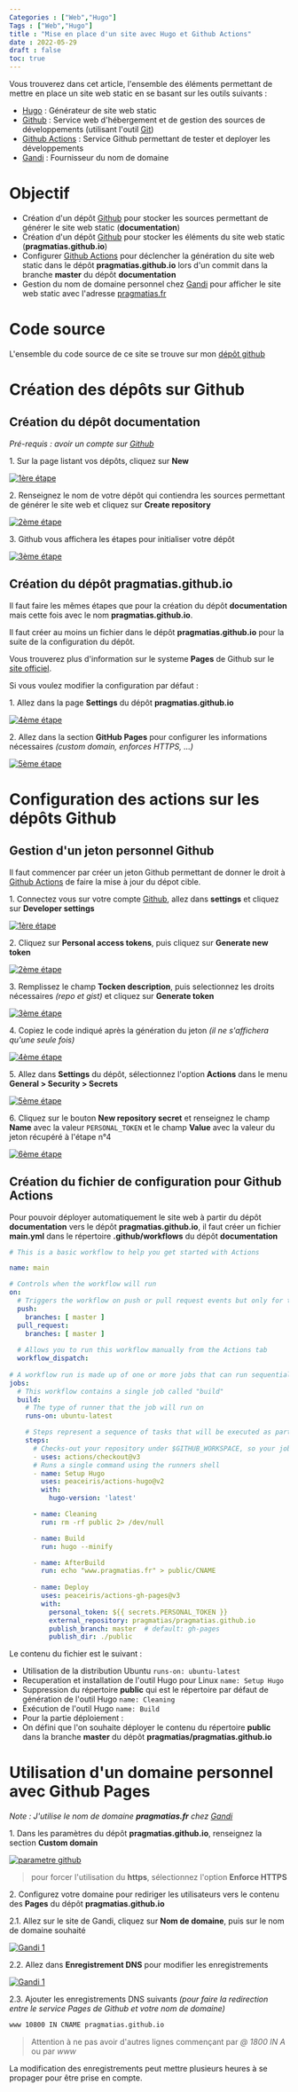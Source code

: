 ```yaml
---
Categories : ["Web","Hugo"]
Tags : ["Web","Hugo"]
title : "Mise en place d'un site avec Hugo et Github Actions"
date : 2022-05-29
draft : false
toc: true
---
```


Vous trouverez dans cet article, l'ensemble des éléments permettant de mettre en place un site web static en se basant sur les outils suivants :

- [Hugo](https://gohugo.io) : Générateur de site web static
- [Github](https://github.com) : Service web d'hébergement et de gestion des sources de développements (utilisant l'outil [Git](https://en.wikipedia.org/wiki/Git)) 
- [Github Actions](https://github.com/features/actions) : Service Github permettant de tester et deployer les développements
- [Gandi](https://www.gandi.net) : Fournisseur du nom de domaine

 <!--more-->

# Objectif

- Création d'un dépôt [Github](https://github.com) pour stocker les sources permettant de générer le site web static (**documentation**)
- Création d'un dépôt [Github](https://github.com) pour stocker les éléments du site web static (**pragmatias.github.io**)
- Configurer [Github Actions](https://github.com/features/actions) pour déclencher la génération du site web static dans le dépôt **pragmatias.github.io** lors d'un commit dans la branche **master** du dépôt **documentation**
- Gestion du nom de domaine personnel chez [Gandi](https://www.gandi.net/fr) pour afficher le site web static avec l'adresse [pragmatias.fr](https://pragmatias.fr)


# Code source

L'ensemble du code source de ce site se trouve sur mon [dépôt github](https://github.com/pragmatias/documentation)


# Création des dépôts sur Github

## Création du dépôt documentation
*Pré-requis : avoir un compte sur [Github](https://github.com)*

1\. Sur la page listant vos dépôts, cliquez sur **New** 

[![1ère étape](/blog/web/20190429_create_repository_step1.png)](/blog/web/20190429_create_repository_step1.png)

2\. Renseignez le nom de votre dépôt qui contiendra les sources permettant de générer le site web et cliquez sur **Create repository**

[![2ème étape](/blog/web/20190429_create_repository_step2.png)](/blog/web/20190429_create_repository_step2.png)

3\. Github vous affichera les étapes pour initialiser votre dépôt

[![3ème étape](/blog/web/20190429_create_repository_step3.png)](/blog/web/20190429_create_repository_step3.png)

## Création du dépôt pragmatias.github.io

Il faut faire les mêmes étapes que pour la création du dépôt **documentation** mais cette fois avec le nom **pragmatias.github.io**.

Il faut créer au moins un fichier dans le dépôt **pragmatias.github.io** pour la suite de la configuration du dépôt.

Vous trouverez plus d'information sur le systeme **Pages** de Github sur le [site officiel](https://pages.github.com).

Si vous voulez modifier la configuration par défaut :

1\. Allez dans la page **Settings** du dépôt **pragmatias.github.io**

[![4ème étape](/blog/web/20190429_create_repository_step4.png)](/blog/web/20190429_create_repository_step4.png)

2\. Allez dans la section **GitHub Pages** pour configurer les informations nécessaires *(custom domain, enforces HTTPS, ...)*

[![5ème étape](/blog/web/20220530_create_repository_step5.png.png)](/blog/web/20220530_create_repository_step5.png.png)



# Configuration des actions sur les dépôts Github

## Gestion d'un jeton personnel Github
Il faut commencer par créer un jeton Github permettant de donner le droit à [Github Actions](https://github.com/features/actions) de faire la mise à jour du dépot cible.

1\. Connectez vous sur votre compte [Github](https://github.com), allez dans **settings** et cliquez sur **Developer settings**

[![1ère étape](/blog/web/20190429_github_token_step1.png)](/blog/web/20190429_github_token_step1.png)

2\. Cliquez sur **Personal access tokens**, puis cliquez sur **Generate new token**

[![2ème étape](/blog/web/20190429_github_token_step2.png)](/blog/web/20190429_github_token_step2.png)

3\. Remplissez le champ **Tocken description**, puis selectionnez les droits nécessaires *(repo et gist)* et cliquez sur **Generate token**

[![3ème étape](/blog/web/20190429_github_token_step3.png)](/blog/web/20190429_github_token_step3.png)


4\. Copiez le code indiqué après la génération du jeton *(il ne s'affichera qu'une seule fois)*

[![4ème étape](/blog/web/20190429_github_token_step4.png)](/blog/web/20190429_github_token_step4.png)

5\. Allez dans **Settings** du dépôt, sélectionnez l'option **Actions** dans le menu **General > Security > Secrets** 

[![5ème étape](/blog/web/20220530_github_documentation_personal_token.png)](/blog/web/20220530_github_documentation_personal_token.png)

6\. Cliquez sur le bouton  **New repository secret** et renseignez le champ **Name** avec la valeur `PERSONAL_TOKEN` et le champ **Value** avec la valeur du jeton récupéré à l'étape n°4

[![6ème étape](/blog/web/20220530_github_documentation_personal_token_add.png)](/blog/web/20220530_github_documentation_personal_token_add.png)

## Création du fichier de configuration pour Github Actions

Pour pouvoir déployer automatiquement le site web à partir du dépôt **documentation** vers le dépôt **pragmatias.github.io**, il faut créer un fichier **main.yml** dans le répertoire **.github/workflows** du dépôt **documentation**

```yml
# This is a basic workflow to help you get started with Actions

name: main

# Controls when the workflow will run
on:
  # Triggers the workflow on push or pull request events but only for the master branch
  push:
    branches: [ master ]
  pull_request:
    branches: [ master ]
  
  # Allows you to run this workflow manually from the Actions tab
  workflow_dispatch:
  
# A workflow run is made up of one or more jobs that can run sequentially or in parallel
jobs:
  # This workflow contains a single job called "build"
  build:
    # The type of runner that the job will run on
    runs-on: ubuntu-latest

    # Steps represent a sequence of tasks that will be executed as part of the job
    steps:
      # Checks-out your repository under $GITHUB_WORKSPACE, so your job can access it
      - uses: actions/checkout@v3
      # Runs a single command using the runners shell
      - name: Setup Hugo
        uses: peaceiris/actions-hugo@v2
        with:
          hugo-version: 'latest'

      - name: Cleaning
        run: rm -rf public 2> /dev/null

      - name: Build
        run: hugo --minify

      - name: AfterBuild
        run: echo "www.pragmatias.fr" > public/CNAME
 
      - name: Deploy
        uses: peaceiris/actions-gh-pages@v3
        with:
          personal_token: ${{ secrets.PERSONAL_TOKEN }}
          external_repository: pragmatias/pragmatias.github.io
          publish_branch: master  # default: gh-pages
          publish_dir: ./public

``` 

Le contenu du fichier est le suivant :

- Utilisation de la distribution Ubuntu `runs-on: ubuntu-latest`
- Recuperation et installation de l'outil Hugo pour Linux `name: Setup Hugo`
- Suppression du répertoire **public** qui est le répertoire par défaut de génération de l'outil Hugo `name: Cleaning`
- Exécution de l'outil Hugo `name: Build`
- Pour la partie déploiement :
 - On défini que l'on souhaite déployer le contenu du répertoire **public**  dans la branche **master** du dépôt **pragmatias/pragmatias.github.io**
 


# Utilisation d'un domaine personnel avec Github Pages

*Note : J'utilise le nom de domaine* ***pragmatias.fr*** *chez [Gandi](https://www.gandi.net)*

1\. Dans les paramètres du dépôt **pragmatias.github.io**, renseignez la section **Custom domain**

[![parametre github](/blog/web/20190429_create_repository_step5.png)](/blog/web/20190429_create_repository_step5.png)

> pour forcer l'utilisation du **https**, sélectionnez l'option **Enforce HTTPS**

2\. Configurez votre domaine pour rediriger les utilisateurs vers le contenu des **Pages** du dépôt **pragmatias.github.io**

2\.1\. Allez sur le site de Gandi, cliquez sur **Nom de domaine**, puis sur le nom de domaine souhaité

[![Gandi 1](/blog/web/20190429_pages_github_domaine_gandi_p1.png)](/blog/web/20190429_pages_github_domaine_gandi_p1.png)


2\.2\. Allez dans **Enregistrement DNS** pour modifier les enregistrements

[![Gandi 1](/blog/web/20190429_pages_github_domaine_gandi_p2.png)](/blog/web/20190429_pages_github_domaine_gandi_p2.png)

2\.3\. Ajouter les enregistrements DNS suivants *(pour faire la redirection entre le service Pages de Github et votre nom de domaine)*

```makefile
www 10800 IN CNAME pragmatias.github.io
```

> Attention à ne pas avoir d'autres lignes commençant par *@ 1800 IN A* ou par *www*

La modification des enregistrements peut mettre plusieurs heures à se propager pour être prise en compte.


